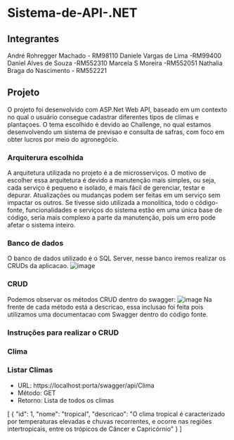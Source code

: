 # Sistema-de-API-.NET

## Integrantes

André Rohregger Machado - RM98110
Daniele Vargas de Lima -RM99400
Daniel Alves de Souza -RM552310
Marcela S Moreira -RM552051
Nathalia Braga do Nascimento - RM552221

## Projeto

O projeto foi desenvolvido com ASP.Net Web API, baseado em um contexto no qual o usuário consegue cadastrar diferentes tipos de climas e plantaçoes. O tema escolhido é devido ao Challenge, no qual estamos desenvolvendo um sistema de previsao e consulta de safras, com foco em obter lucros por meio do agronegócio.

### Arquiterura escolhida

A arquitetura utilizada no projeto é a de microsserviços. O motivo de escolher essa arquitetura é devido a manutenção mais simples, ou seja, cada serviço é pequeno e isolado, é mais fácil de gerenciar, testar e depurar. Atualizações ou mudanças podem ser feitas em um serviço sem impactar os outros. Se tivesse sido utilizada a monolítica, todo o código-fonte, funcionalidades e serviços do sistema estão em uma única base de código, seria mais complexo a parte da manutenção, pois um erro pode afetar o sistema inteiro.

### Banco de dados

O banco de dados utilizado é o SQL Server, nesse banco iremos realizar os CRUDs da aplicacao.
![image](https://github.com/user-attachments/assets/8e5b771a-15dc-4320-aecd-421ead5277c5)

### CRUD

Podemos observar os métodos CRUD dentro do swagger:
![image](https://github.com/user-attachments/assets/29336585-22ce-4776-90ee-296b2ec93aad)
Na frente de cada método está a descricao, essa inclusao foi feita pois utilizamos uma documentacao com Swagger dentro do código fonte.

### Instruções para realizar o CRUD

### Clima

### Listar Climas

- URL: https://localhost:porta/swagger/api/Clima
- Método: GET
- Retorno: Lista de todos os climas

 [
  {
    "id": 1,
    "nome": "tropical",
    "descricao": "O clima tropical é caracterizado por temperaturas elevadas e chuvas recorrentes, e ocorre nas regiões intertropicais, entre os trópicos de Câncer e Capricórnio"
  }
 ]



